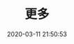 ---
pageComponent: 
  name: Catalogue
  data: 
    key: 30.more
    imgUrl: /img/web.png
    description: 更多源码精读......
title: 更多
date: 2020-03-11 21:50:53
permalink: /more/
sidebar: false
article: false
comment: false
editLink: false
---